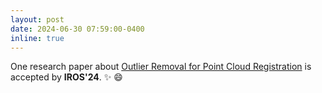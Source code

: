 ```yaml
---
layout: post
date: 2024-06-30 07:59:00-0400
inline: true
---
```


One research paper about [Outlier Removal for Point Cloud Registration]() is accepted by **IROS'24**. :sparkles: :smile:
